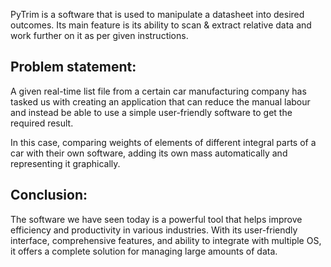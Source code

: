 PyTrim is a software that is used to manipulate a datasheet into desired outcomes.
Its main feature is its ability to scan & extract relative data and work further on it as per given instructions.

## Problem statement:

A given real-time list file from a certain car manufacturing company has tasked us with creating an application that can reduce the manual labour and instead be able to use a simple user-friendly software to get the required result.

In this case, comparing weights of elements of different integral parts of a car with their own software, adding its own mass automatically and representing it graphically.

## Conclusion:

The software we have seen today is a powerful tool that helps improve efficiency and productivity in various industries.
With its user-friendly interface, comprehensive features, and ability to integrate with multiple OS, it offers a complete solution for managing large amounts of data.


